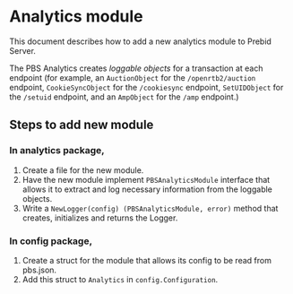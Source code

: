 # Analytics module 

This document describes how to add a new analytics module to Prebid Server. 

The PBS Analytics creates _loggable objects_ for a transaction at each endpoint (for example, an `AuctionObject` for the `/openrtb2/auction` endpoint, `CookieSyncObject` for the  `/cookiesync` endpoint, `SetUIDObject` for the `/setuid` endpoint, and an `AmpObject` for the `/amp` endpoint.)

## Steps to add new module

### In analytics package,

1. Create a file for the new module.
2. Have the new module implement `PBSAnalyticsModule` interface that allows it to extract and log necessary information from the loggable objects. 
3. Write a `NewLogger(config) (PBSAnalyticsModule, error)` method that creates, initializes and returns the Logger.

### In config package,

1. Create a struct for the module that allows its config to be read from pbs.json.
2. Add this struct to `Analytics` in `config.Configuration`.

